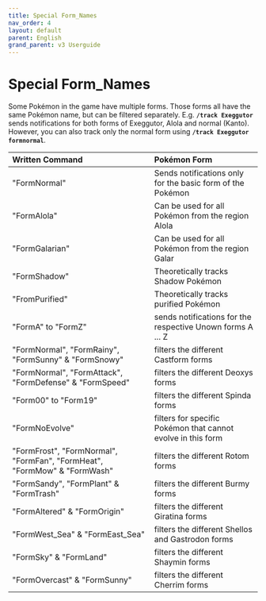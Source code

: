 ```yaml
---
title: Special Form_Names
nav_order: 4
layout: default
parent: English
grand_parent: v3 Userguide
---
```


# Special Form_Names
Some Pokémon in the game have multiple forms. Those forms all have the same Pokémon name, but can be filtered separately. E.g. **`/track Exeggutor`** sends notifications for both forms of Exeggutor, Alola and normal (Kanto). However, you can also track only the normal form using **`/track Exeggutor formnormal`**.

| Written Command | Pokémon Form |   
| :-----------|:-------------|  
|"FormNormal"| Sends notifications only for the basic form of the Pokémon  |  
|"FormAlola"| Can be used for all Pokémon from the region Alola  |  
|"FormGalarian"| Can be used for all Pokémon from the region Galar  |  
|"FormShadow"| Theoretically tracks Shadow Pokémon  |  
|"FromPurified"| Theoretically tracks purified Pokémon  |  
|"FormA" to "FormZ"| sends notifications for the respective Unown forms A ... Z |  
|"FormNormal", "FormRainy", "FormSunny" & "FormSnowy" | filters the different Castform forms  |  
|"FormNormal", "FormAttack", "FormDefense" & "FormSpeed"| filters the different Deoxys forms   |  
|"Form00" to "Form19"| filters the different Spinda forms  |  
|"FormNoEvolve"| filters for specific Pokémon that cannot evolve in this form  |  
|"FormFrost", "FormNormal", "FormFan", "FormHeat", "FormMow" & "FormWash"| filters the different Rotom forms  |  
|"FormSandy", "FormPlant" & "FormTrash"| filters the different Burmy forms  |  
|"FormAltered" & "FormOrigin"| filters the different Giratina forms  |  
|"FormWest_Sea" & "FormEast_Sea"| filters the different Shellos and Gastrodon forms  |  
|"FormSky" & "FormLand"| filters the different Shaymin forms  |  
|"FormOvercast" & "FormSunny"| filters the different Cherrim forms  |  
